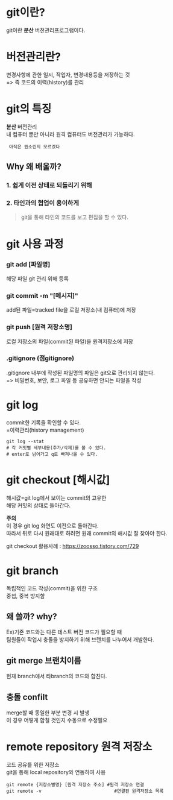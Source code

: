 # git이란?

git이란 **분산** 버전관리프로그램이다.

# 버전관리란?

변경사항에 관한 일시, 작업자, 변경내용등을 저장하는 것<br>
=> 즉 코드의 이력(history)를 관리

# git의 특징

**분산** 버전관리<br>
내 컴퓨터 뿐만 아니라 원격 컴퓨터도 버전관리가 가능하다.

```
 아직은 뭔소린지 모르겠다
```

## Why 왜 배울까?

### 1. 쉽게 이전 상태로 되돌리기 위해

### 2. 타인과의 협업이 용이하게

> git을 통해 타인의 코드를 보고 편집을 할 수 있다.

# git 사용 과정

### git add [파일명]

해당 파일 git 관리 위해 등록

### git commit -m "[메시지]"

add된 파일=tracked file을 로컬 저장소(내 컴퓨터)에 저장

### git push [원격 저장소명]

로컬 저장소의 파일(commit된 파일)을 원격저장소에 저장

### .gitignore (점gitignore)

.gitignore 내부에 작성된 파일명의 파일은 git으로 관리되지 않는다.<br>
=> 비밀번호, 보안, 로그 파일 등 공유하면 안되는 파일을 작성

# git log

commit한 기록을 확인할 수 있다.<br>
=이력관리(history management)

```
git log --stat
# 각 커밋별 세부내용(추가/삭제)를 볼 수 있다.
# enter로 넘어가고 q로 빠져나올 수 있다.
```

# git checkout [해시값]

해시값=git log에서 보이는 commit의 고유한 <br>
해당 커밋의 상태로 돌아간다.<br>

**주의** <br>
이 경우 git log 화면도 이전으로 돌아간다.<br>
따라서 뒤로 다시 원래대로 하려면 원래 commit의 해시값 잘 찾아야 한다.

git checkout 활용사례 : https://zoosso.tistory.com/729

# git branch

독립적인 코드 작성(commit)을 위한 구조<br>
중첩, 중복 방지함

## 왜 쓸까? why?

Ex)기존 코드와는 다른 테스트 버전 코드가 필요할 때 <br>
팀원들이 작업시 충돌을 방지하기 위해 브랜치를 나누어서 개발한다.

## git merge 브랜치이름

현재 branch에서 타branch의 코드와 합친다.

## 충돌 confilt

merge할 때 동일한 부분 변경 시 발생<br>
이 경우 어떻게 합칠 것인지 수동으로 수정필요

# remote repository 원격 저장소

코드 공유를 위한 저장소<br>
git을 통해 local repository와 연동하여 사용

```
git remote {저장소별명} [원격 저장소 주소] #원격 저장소 연결
git remote -v                           #연결된 원격저장소 목록

```
